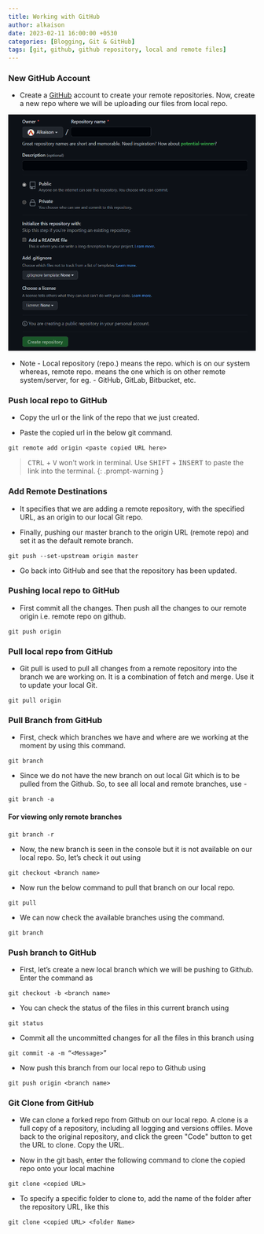 ```yaml
---
title: Working with GitHub 
author: alkaison
date: 2023-02-11 16:00:00 +0530
categories: [Blogging, Git & GitHub]
tags: [git, github, github repository, local and remote files]
---
```


### New GitHub Account

- Create a [GitHub](https://github.com "GitHub Website")  account to create your remote repositories. Now, create a new repo where we will be uploading our files from local repo. 

![Github New Remote Repository](/assets/img/github-new.png)

- Note - Local repository (repo.) means the repo. which is on our system whereas, remote repo. means the one which is on other remote system/server, for eg. - GitHub, GitLab, Bitbucket, etc. 

### Push local repo to GitHub 

- Copy the url or the link of the repo that we just created.

- Paste the copied url in the below git command. 


```terminal
git remote add origin <paste copied URL here>
```

> <kbd>CTRL</kbd> + <kbd>V</kbd> won't work in terminal. Use <kbd>SHIFT</kbd> + <kbd>INSERT</kbd> to paste the link into the terminal.
{: .prompt-warning }

### Add Remote Destinations 

- It specifies that we are adding a remote repository, with the specified URL, as an origin to our local Git repo.

- Finally, pushing our master branch to the origin URL (remote repo) and set it as the default remote branch.

```terminal
git push --set-upstream origin master
```

- Go back into GitHub and see that the repository has been updated. 

### Pushing local repo to GitHub 

- First commit all the changes. Then push all the changes to our remote origin i.e. remote repo on github.

```terminal
git push origin
```

### Pull local repo from GitHub 

- Git pull is used to pull all changes from a remote repository into the branch we are working on. It is a combination of fetch and merge. Use it to update your local Git.

```terminal
git pull origin
```

### Pull Branch from GitHub 

- First, check which branches we have and where are we working at the moment by using this command. 

```terminal
git branch
```

- Since we do not have the new branch on out local Git which is to be pulled from the Github. So, to see all local and remote branches, use -

```terminal
git branch -a
```

#### For viewing only remote branches 

```terminal
git branch -r
```

- Now, the new branch is seen in the console but it is not available on 
our local repo. So, let’s check it out using 

```terminal
git checkout <branch name>
```

- Now run the below command to pull that branch on our local repo. 

```terminal
git pull
```

- We can now check the available branches using the command.

```terminal
git branch
```

### Push branch to GitHub 

- First, let’s create a new local branch which we will be pushing to 
Github. Enter the command as 

```terminal
git checkout -b <branch name>
```
- You can check the status of the files in this current branch using 

```terminal
git status
```

- Commit all the uncommitted changes for all the files in this branch using 

```terminal
git commit -a -m “<Message>”
```

- Now push this branch from our local repo to Github using 

```terminal
git push origin <branch name>
```

### Git Clone from GitHub 

- We can clone a forked repo from Github on our local repo. A clone is a full copy of a repository, including all logging and versions offiles. Move back to the original repository, and click the green "Code" button to get the URL to clone. Copy the URL.

- Now in the git bash, enter the following command to clone the copied repo onto your local machine

```terminal
git clone <copied URL>
```

- To specify a specific folder to clone to, add the name of the folder after the repository URL, like this 

```terminal
git clone <copied URL> <folder Name>
```
